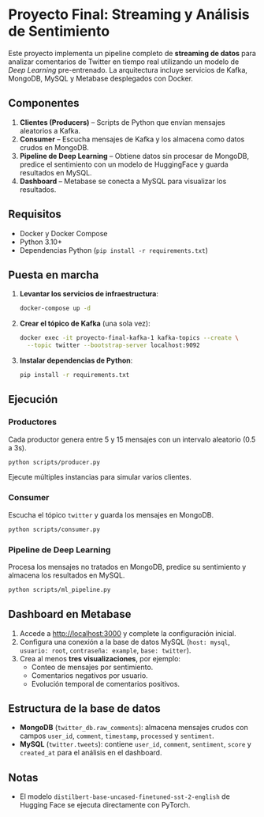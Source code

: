 # Proyecto Final: Streaming y Análisis de Sentimiento

Este proyecto implementa un pipeline completo de **streaming de datos** para analizar comentarios de Twitter en tiempo real utilizando un modelo de *Deep Learning* pre-entrenado. La arquitectura incluye servicios de Kafka, MongoDB, MySQL y Metabase desplegados con Docker.

## Componentes

1. **Clientes (Producers)** – Scripts de Python que envían mensajes aleatorios a Kafka.
2. **Consumer** – Escucha mensajes de Kafka y los almacena como datos crudos en MongoDB.
3. **Pipeline de Deep Learning** – Obtiene datos sin procesar de MongoDB, predice el sentimiento con un modelo de HuggingFace y guarda resultados en MySQL.
4. **Dashboard** – Metabase se conecta a MySQL para visualizar los resultados.

## Requisitos

- Docker y Docker Compose
- Python 3.10+
- Dependencias Python (`pip install -r requirements.txt`)

## Puesta en marcha

1. **Levantar los servicios de infraestructura**:

   ```bash
   docker-compose up -d
   ```

2. **Crear el tópico de Kafka** (una sola vez):

   ```bash
   docker exec -it proyecto-final-kafka-1 kafka-topics --create \
     --topic twitter --bootstrap-server localhost:9092
   ```

3. **Instalar dependencias de Python**:

   ```bash
   pip install -r requirements.txt
   ```

## Ejecución

### Productores

Cada productor genera entre 5 y 15 mensajes con un intervalo aleatorio (0.5 a 3s).

```bash
python scripts/producer.py
```

Ejecute múltiples instancias para simular varios clientes.

### Consumer

Escucha el tópico `twitter` y guarda los mensajes en MongoDB.

```bash
python scripts/consumer.py
```

### Pipeline de Deep Learning

Procesa los mensajes no tratados en MongoDB, predice su sentimiento y almacena los resultados en MySQL.

```bash
python scripts/ml_pipeline.py
```

## Dashboard en Metabase

1. Accede a [http://localhost:3000](http://localhost:3000) y complete la configuración inicial.
2. Configura una conexión a la base de datos MySQL (`host: mysql`, `usuario: root`, `contraseña: example`, `base: twitter`).
3. Crea al menos **tres visualizaciones**, por ejemplo:
   - Conteo de mensajes por sentimiento.
   - Comentarios negativos por usuario.
   - Evolución temporal de comentarios positivos.

## Estructura de la base de datos

- **MongoDB** (`twitter_db.raw_comments`): almacena mensajes crudos con campos `user_id`, `comment`, `timestamp`, `processed` y `sentiment`.
- **MySQL** (`twitter.tweets`): contiene `user_id`, `comment`, `sentiment`, `score` y `created_at` para el análisis en el dashboard.

## Notas

- El modelo `distilbert-base-uncased-finetuned-sst-2-english` de Hugging Face se ejecuta directamente con PyTorch.
